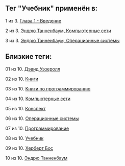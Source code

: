 ## Тег "Учебник" применён в:

1 из 3. [Глава 1 - Введение](../Книги/Конспекты/Эндрю%20Танненбаум%20-%20Операционные%20системы/Глава%201.md)

2 из 3. [Эндрю Танненбаум, Компьютерные сети](../Книги/Программирование/Эндрю%20Танненбаум%20-%20Компьютерные%20сети.md)

3 из 3. [Эндрю Танненбаум, Операционные системы](../Книги/Программирование/Эндрю%20Танненбаум%20-%20Операционные%20системы.md)

## Близкие теги:

01 из 10. [Дэвид Уэзеролл](./дэвид%20уэзеролл.md)

02 из 10. [Книги](./книги.md)

03 из 10. [Книги по программированию](./книги%20по%20программированию.md)

04 из 10. [Компьютерные сети](./компьютерные%20сети.md)

05 из 10. [Конспект](./конспект.md)

06 из 10. [Операционные системы](./операционные%20системы.md)

07 из 10. [Программирование](./программирование.md)

08 из 10. [Учебник](./учебник.md)

09 из 10. [Херберт Бос](./херберт%20бос.md)

10 из 10. [Эндрю Танненбаум](./эндрю%20танненбаум.md)

